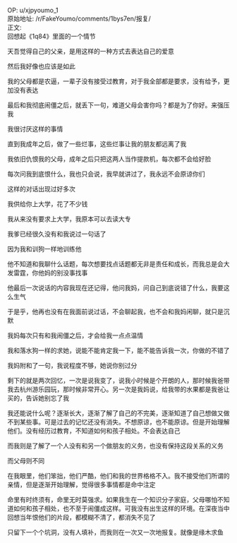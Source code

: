 
OP: u/xjpyoumo_1  
原始地址: /r/FakeYoumo/comments/1bys7en/报复/  
正文:  
回想起《1q84》里面的一个情节

天吾觉得自己的父亲，是用这样的一种方式去表达自己的爱意

然后我好像也应该是如此

我的父母都是农逼，一辈子没有接受过教育，对于我全部都是要求，没有给予，更加没有表达

最后和我彻底闹僵之后，就丢下一句，难道父母会害你吗？都是为了你好。来强压我

我很讨厌这样的事情



直到我成年之后，做了一些烂事，这些烂事让我的朋友都远离了我

我依旧仇恨我的父母，成年之后只把这两人当作提款机，每次都不会给好脸

每次问我到底恨什么，我也只会说，我早就讲过了，我永远不会原谅你们



这样的对话出现过好多次

我供给你上大学，花了不少钱

我从来没有要求上大学，我原本可以去读大专



我爹已经很久没有和我说过一句话了

因为我和训狗一样地训练他

他不知道和我聊什么话题，每次想要找点话题都无非是责任和成长，而我总是会大发雷霆，你他妈的别没事找事

他最后一次说话的内容我现在还记得，他问我妈，问自己到底说错了什么，我要这么生气

于是乎，他再也没有在我面前说过话，不会聊起我，也不会和我妈闲聊，就只是沉默



我妈每次只有和我闹僵之后，才会给我一点点温情

我和落水狗一样的求她，说能不能肯定我一下，能不能告诉我一次，你做的不错了

我妈附和了一句，我说程度不够，她说你别过分



剩下的就是两次回忆，一次是说我变了，说我小时候是个开朗的人，那时候我爸带我去杭州游乐园玩，那时候非常开心。另一次是我妈说，给我带的水果都是我爸让买的，告诉她别忘了我



我还能说什么呢？逐渐长大，逐渐了解了自己的不完美，逐渐知道了自己想做又做不到某些事。可是过去的记忆还没有消失。不想原谅，也不能原谅。但是开始理解他们。没有经历过教育，不知道如何和孩子相处。不会表达自己

而我则是了解了一个人没有和另一个做朋友的义务，也没有保持这段关系的义务

而父母则不同



在我眼里，他们笨拙，他们严酷，他们和我的世界格格不入。我不接受他们所谓的亲情，但是逐渐开始理解，觉得很多事情都是命中注定

命里有时终须有，命里无时莫强求。如果我生在一个知识分子家庭，父母哪怕不知道如何和孩子相处，也不至于闹僵成这样。可我没有出生这样的环境。在深夜当中回想当年恨他们的片段，都模糊不清了，都消失不见了

只留下一个个坑洞，没有人填补，而我则在一次又一次地报复。就像是缘木求鱼
